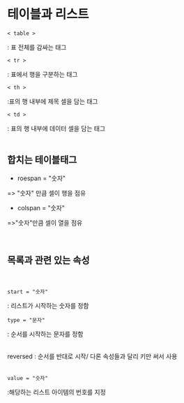 # 테이블과 리스트

    < table >

: 표 전체를 감싸는 태그

    < tr >

: 표에서 행을 구분하는 태그

    < th >

:표의 행 내부에 제목 셀을 담는 태그

    < td >

: 표의 행 내부에 데이터 셀을 담는 태그
<br><br>

## 합치는 테이블태그

* roespan = "숫자"

=> "숫자" 만큼 셀이 행을 점유

* colspan = "숫자"

=>"숫자"만큼 셀이 열을 점유

<br>

## 목록과 관련 있는 속성

<br>

    start = "숫자"

:  리스트가 시작하는 숫자를 정함

    type = "문자"

:  순서를 시작하는 문자를 정함
<br><br>

reversed : 순서를 반대로 시작/ 다론 속성들과 달리 키만 써서 사용
<br><br>

    value = "숫자"

:해당하는 리스트 아이템의 번호를 지정
